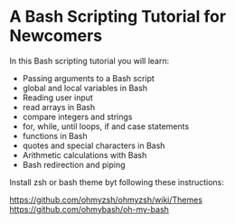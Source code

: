 # A Bash Scripting Tutorial for Newcomers

In this Bash scripting tutorial you will learn:

* Passing arguments to a Bash script
* global and local variables in Bash
* Reading user input
* read arrays in Bash
* compare integers and strings
* for, while, until loops, if and case statements
* functions in Bash
* quotes and special characters in Bash
* Arithmetic calculations with Bash
* Bash redirection and piping




Install zsh or bash theme byt following these instructions:

https://github.com/ohmyzsh/ohmyzsh/wiki/Themes
https://github.com/ohmybash/oh-my-bash


